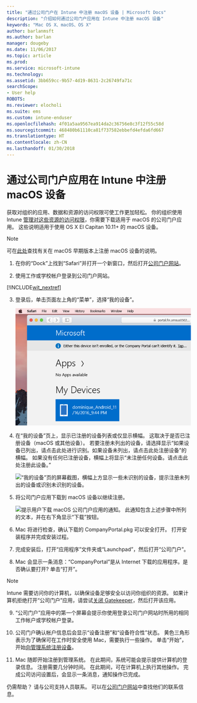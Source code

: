 ```yaml
---
title: "通过公司门户在 Intune 中注册 macOS 设备 | Microsoft Docs"
description: "介绍如何通过公司门户应用在 Intune 中注册 macOS 设备"
keywords: "Mac OS X、macOS、OS X"
author: barlanmsft
ms.author: barlan
manager: dougeby
ms.date: 11/06/2017
ms.topic: article
ms.prod: 
ms.service: microsoft-intune
ms.technology: 
ms.assetid: 3bb659cc-9b57-4d19-8631-2c26749fa71c
searchScope:
- User help
ROBOTS: 
ms.reviewer: elocholi
ms.suite: ems
ms.custom: intune-enduser
ms.openlocfilehash: 4f01a5aa9567ea914da2c36756e8c3f12f55c58d
ms.sourcegitcommit: 468480b61110ca81f737582ebbefd4efda6fd667
ms.translationtype: HT
ms.contentlocale: zh-CN
ms.lasthandoff: 01/30/2018
---
```

# <a name="enroll-your-macos-device-in-intune-with-the-company-portal-app"></a>通过公司门户应用在 Intune 中注册 macOS 设备

获取对组织的应用、数据和资源的访问权限可使工作更加轻松。 你的组织使用 Intune [管理对这些资源的访问权限](what-happens-if-you-install-the-Company-Portal-app-and-enroll-your-device-in-intune-macos.md)，你需要下载适用于 macOS 的公司门户应用。 这些说明适用于使用 OS X El Capitan 10.11+ 的 macOS 设备。

> [!NOTE]
> 可在[此处](enroll-your-device-in-intune-macos-legacy.md)查找有关在 macOS 早期版本上注册 macOS 设备的说明。

1. 在你的“Dock”上找到“Safari”并打开一个新窗口，然后打开[公司门户网站](https://portal.manage.microsoft.com#HelpDeskDialog)。

2. 使用工作或学校帐户登录到公司门户网站。

  [!INCLUDE[wit_nextref](includes/end-user-password-guidance.md)]

3. 登录后，单击页面左上角的“菜单”，选择“我的设备”。

   ![Web 门户登录页面的屏幕截图，Web 门户显示没有可安装的应用，下方有“我的设备”按钮。](./media/macOS_enroll_001_landing_page.png)

4. 在“我的设备”页上，显示已注册的设备列表或仅显示横幅。 这取决于是否已注册设备（macOS 或其他设备）。 若要注册未列出的设备，请选择显示“如果设备已列出，请点击此处进行识别。如果设备未列出，请点击此处注册设备”的横幅。 如果没有任何已注册设备，横幅上将显示“未注册任何设备。请点击此处注册此设备。”

    ![“我的设备”页的屏幕截图，横幅上方显示一些未识别的设备，提示注册未列出的设备或识别未识别的设备。](./media/macOS_enroll_002_tap_here_banner.png)

5. 将公司门户应用下载到 macOS 设备以继续注册。

    ![提示用户下载 macOS 公司门户应用的通知。 此通知包含上述步骤中所列的文本，并在右下角显示“下载”按钮。](./media/macOS_enroll_IWP_CP_app_notice.png)

6. Mac 将进行检查，确认下载的 CompanyPortal.pkg 可以安全打开。 打开安装程序并完成安装过程。

7. 完成安装后，打开“应用程序”文件夹或“Launchpad”，然后打开“公司门户”。

8. Mac 会显示一条消息：“CompanyPortal”是从 Internet 下载的应用程序。是否确认要打开? 单击“打开”。

  > [!NOTE]
  > Intune 需要访问你的计算机，以确保设备足够安全以访问你组织的资源。 如果计算机拒绝打开“公司门户”应用，请尝试[关闭 Gatekeeper](https://support.apple.com/HT202491)，然后打开该应用。

9. “公司门户”应用中的第一个屏幕会提示你使用登录公司门户网站时所用的相同工作帐户或学校帐户登录。

10. 公司门户确认帐户信息后会显示“设备注册”和“设备符合性”状态。 黄色三角形表示为了确保可在工作时安全使用 Mac，需要执行一些操作。 单击“开始”，开始[向管理系统注册设备](what-info-can-your-company-see-when-you-enroll-your-device-in-intune.md)。

11. Mac 随即开始注册到管理系统。 在此期间，系统可能会提示提供计算机的登录信息。 注册需要几分钟时间。 在此期间，可在计算机上执行其他操作。 完成公司访问设置后，会显示一条消息，通知操作已完成。

仍需帮助？ 请与公司支持人员联系。 可以在[公司门户网站](https://portal.manage.microsoft.com#HelpDeskDialog)中查找他们的联系信息。
